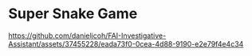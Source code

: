 # Super Snake Game

https://github.com/danieljcoh/FAI-Investigative-Assistant/assets/37455228/eada73f0-0cea-4d88-9190-e2e79f4e4c34
